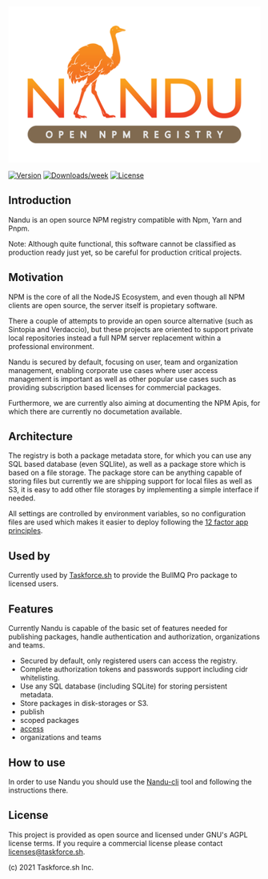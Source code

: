 ![nandu](https://github.com/taskforcesh/nandu/blob/assets/nandu.png?raw=true)

[![Version](https://img.shields.io/npm/v/nandu-cli.svg)](https://npmjs.org/package/nandu)
[![Downloads/week](https://img.shields.io/npm/dw/nandu.svg)](https://npmjs.org/package/nandu)
[![License](https://img.shields.io/npm/l/nandu-cli.svg)](https://github.com/taskforcesh/nandu/blob/main/package.json)

## Introduction

Nandu is an open source NPM registry compatible with Npm, Yarn and Pnpm.

Note: Although quite functional, this software cannot be classified as production ready just yet,
so be careful for production critical projects.

## Motivation

NPM is the core of all the NodeJS Ecosystem, and even though all NPM clients are open source,
the server itself is propietary software.

There a couple of attempts to provide an open source alternative (such as Sintopia and Verdaccio),
but these projects are oriented to support private local repositories instead a full NPM server
replacement within a professional environment.

Nandu is secured by default, focusing on user, team and organization management, enabling
corporate use cases where user access management is important as well as other popular
use cases such as providing subscription based licenses for commercial packages.

Furthermore, we are currently also aiming at documenting the NPM Apis, for which there are
currently no documetation available.

## Architecture

The registry is both a package metadata store, for which you can use any SQL based database (even SQLlite), as well as a package store which is based on a file storage. The package store can be anything capable of storing files but currently we are shipping support for local files as well as S3, it is easy to add other file storages by implementing a simple interface if needed.

All settings are controlled by environment variables, so no configuration files are used which makes it easier
to deploy following the [12 factor app principles](https://12factor.net/).

## Used by

Currently used by [Taskforce.sh](https://taskforce.sh) to provide the BullMQ Pro package to licensed users.

## Features

Currently Nandu is capable of the basic set of features needed for publishing packages, handle authentication and
authorization, organizations and teams.

- Secured by default, only registered users can access the registry.
- Complete authorization tokens and passwords support including cidr whitelisting.
- Use any SQL database (including SQLite) for storing persistent metadata.
- Store packages in disk-storages or S3.
- publish
- scoped packages
- [access](https://docs.npmjs.com/cli/v7/commands/npm-access)
- organizations and teams

## How to use

In order to use Nandu you should use the [Nandu-cli](https://github.com/taskforcesh/nandu-cli) tool and following the instructions there.

## License

This project is provided as open source and licensed under GNU's AGPL license terms.
If you require a commercial license please contact licenses@taskforce.sh.

(c) 2021 Taskforce.sh Inc.

